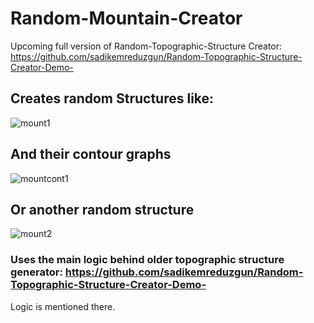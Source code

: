 # Random-Mountain-Creator
Upcoming full version of Random-Topographic-Structure Creator: https://github.com/sadikemreduzgun/Random-Topographic-Structure-Creator-Demo-

## Creates random Structures like:
![mount1](https://user-images.githubusercontent.com/70113249/221588555-edae705b-8223-4ea6-a3d1-5dfa0fe90ff2.jpg)

## And their contour graphs
![mountcont1](https://user-images.githubusercontent.com/70113249/221588584-8604757e-2a77-412e-b771-14f3619a6b1f.jpg)

## Or another random structure
![mount2](https://user-images.githubusercontent.com/70113249/221588591-f845b87f-d9d4-47b4-8e56-e3dd1fc8289d.jpg)

### Uses the main logic behind older topographic structure generator: https://github.com/sadikemreduzgun/Random-Topographic-Structure-Creator-Demo-

Logic is mentioned there.
